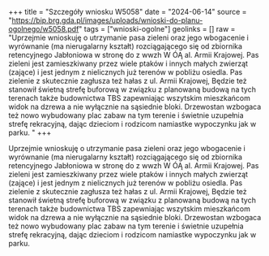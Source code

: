 +++
title = "Szczegóły wniosku W5058"
date = "2024-06-14"
source = "https://bip.brg.gda.pl/images/uploads/wnioski-do-planu-ogolnego/w5058.pdf"
tags = ["wnioski-ogolne"]
geolinks = []
raw = "Uprzejmie wnioskuję o utrzymanie pasa zieleni oraz jego wbogacenie i wyrównanie (ma nierugalarny kształt) rozciągającego się od zbiornika retencyjnego Jabłoniowa w stronę do z wwzh W ÓĄ al. Armii Krajowej. Pas zieleni jest zamieszkiwany przez wiele ptaków i innych małych zwierząt (zające) i jest jednym z nielicznych już terenów w pobliżu osiedla. Pas zielenie z skutecznie zagłusza też hałas z ul. Armii Krajowej, Będzie też stanowił świetną strefę buforową w związku z planowaną budową na tych terenach także budownictwa TBS zapewniając wszytskim mieszkańcom widok na dzrewa a nie wyłącznie na sąsiednie bloki. Drzewostan wzbogaca też nowo wybudowany plac zabaw na tym terenie i świetnie uzupełnia strefę rekracyjną, dając dzieciom i rodzicom namiastke wypoczynku jak w parku.  "
+++

Uprzejmie wnioskuję o utrzymanie pasa zieleni oraz jego wbogacenie i wyrównanie
(ma nierugalarny kształt) rozciągającego się od zbiornika retencyjnego Jabłoniowa w stronę do
z wwzh W ÓĄ
al. Armii Krajowej. Pas zieleni jest zamieszkiwany przez wiele ptaków i innych małych zwierząt
(zające) i jest jednym z nielicznych już terenów w pobliżu osiedla. Pas zielenie z skutecznie
zagłusza też hałas z ul. Armii Krajowej, Będzie też stanowił świetną strefę buforową w związku z
planowaną budową na tych terenach także budownictwa TBS zapewniając wszytskim
mieszkańcom widok na dzrewa a nie wyłącznie na sąsiednie bloki. Drzewostan wzbogaca też
nowo wybudowany plac zabaw na tym terenie i świetnie uzupełnia strefę rekracyjną, dając
dzieciom i rodzicom namiastke wypoczynku jak w parku.
 


